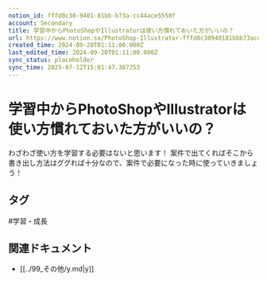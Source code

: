 ```yaml
---
notion_id: fffd0c30-9401-81bb-b73a-cc44ace5558f
account: Secondary
title: 学習中からPhotoShopやIllustratorは使い方慣れておいた方がいいの？
url: https://www.notion.so/PhotoShop-Illustrator-fffd0c30940181bbb73acc44ace5558f
created_time: 2024-09-20T01:11:00.000Z
last_edited_time: 2024-09-20T01:11:00.000Z
sync_status: placeholder
sync_time: 2025-07-12T15:01:47.387253
---
```

# 学習中からPhotoShopやIllustratorは使い方慣れておいた方がいいの？

わざわざ使い方を学習する必要はないと思います！
案件で出てくればそこから書き出し方法はググれば十分なので、案件で必要になった時に使っていきましょう！

## タグ

#学習・成長 

## 関連ドキュメント

- [[../99_その他/y.md|y]]
